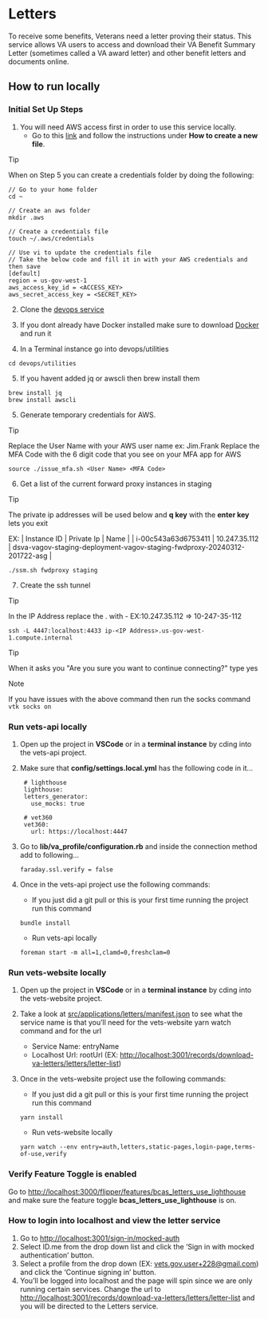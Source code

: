 # Letters

To receive some benefits, Veterans need a letter proving their status. This service allows VA users to access and download their VA Benefit Summary Letter (sometimes called a VA award letter) and other benefit letters and documents online.

## How to run locally

### Initial Set Up Steps

1. You will need AWS access first in order to use this service locally.
   - Go to this [link](https://depo-platform-documentation.scrollhelp.site/developer-docs/set-up-your-aws-account#SetupyourAWSAccount-Setupprogrammaticaccess) and follow the instructions under **How to create a new file**.

> [!TIP]
> When on Step 5 you can create a credentials folder by doing the following:
>
>   ```code block
>   // Go to your home folder
>   cd ~
>
>   // Create an aws folder
>   mkdir .aws
>
>   // Create a credentials file
>   touch ~/.aws/credentials
>
>   // Use vi to update the credentials file
>   // Take the below code and fill it in with your AWS credentials and then save
>   [default]
>   region = us-gov-west-1
>   aws_access_key_id = <ACCESS_KEY>
>   aws_secret_access_key = <SECRET_KEY>
>   ```

2. Clone the [devops service](https://github.com/department-of-veterans-affairs/devops)

3. If you dont already have Docker installed make sure to download [Docker](https://www.docker.com/get-started/) and run it

4. In a Terminal instance go into devops/utilities

  ```code block
  cd devops/utilities
  ```

5. If you havent added jq or awscli then brew install them

  ```code block
  brew install jq
  brew install awscli
  ```

5. Generate temporary credentials for AWS.

> [!TIP]
> Replace the User Name with your AWS user name ex: Jim.Frank
> Replace the MFA Code with the 6 digit code that you see on your MFA app for AWS

  ```code block
  source ./issue_mfa.sh <User Name> <MFA Code>
  ```

6. Get a list of the current forward proxy instances in staging

> [!TIP]
> The private ip addresses will be used below and **q key** with the **enter key** lets you exit
>
> EX:
> | Instance ID | Private Ip | Name |
> | i-00c543a63d6753411 | 10.247.35.112 | dsva-vagov-staging-deployment-vagov-staging-fwdproxy-20240312-201722-asg |

  ```code block
  ./ssm.sh fwdproxy staging
  ```

7. Create the ssh tunnel

> [!TIP]
> In the IP Address replace the . with -
> EX:10.247.35.112 => 10-247-35-112

  ```code block
  ssh -L 4447:localhost:4433 ip-<IP Address>.us-gov-west-1.compute.internal
  ```

> [!TIP]
> When it asks you "Are you sure you want to continue connecting?" type yes

> [!NOTE]
> If you have issues with the above command then run the socks command
> ```vtk socks on```

### Run vets-api locally

1. Open up the project in **VSCode** or in a **terminal instance** by cding into the vets-api project.
2. Make sure that **config/settings.local.yml** has the following code in it...

   ```code block
    # lighthouse
    lighthouse: 
    letters_generator:
      use_mocks: true

    # vet360
    vet360:
      url: https://localhost:4447
   ```

3. Go to **lib/va_profile/configuration.rb** and inside the connection method add to following...

   ```code block
   faraday.ssl.verify = false
   ```

4. Once in the vets-api project use the following commands:

   - If you just did a git pull or this is your first time running the project run this command

    ```code block
    bundle install
    ```

   - Run vets-api locally
  
    ```code block
    foreman start -m all=1,clamd=0,freshclam=0
    ```

### Run vets-website locally

1. Open up the project in **VSCode** or in a **terminal instance** by cding into the vets-website project.
2. Take a look at [src/applications/letters/manifest.json](https://github.com/department-of-veterans-affairs/vets-website/blob/main/src/applications/letters/manifest.json) to see what the service name is that you’ll need for the vets-website yarn watch command and for the url

   - Service Name: entryName
   - Localhost Url: rootUrl (EX: <http://localhost:3001/records/download-va-letters/letters/letter-list>)

3. Once in the vets-website project use the following commands:

   - If you just did a git pull or this is your first time running the project run this command

    ```code block
    yarn install
    ```

   - Run vets-website locally
  
    ```code block
    yarn watch --env entry=auth,letters,static-pages,login-page,terms-of-use,verify
    ```

### Verify Feature Toggle is enabled

Go to <http://localhost:3000/flipper/features/bcas_letters_use_lighthouse> and make sure the feature toggle **bcas_letters_use_lighthouse** is on.

### How to login into localhost and view the letter service

1. Go to <http://localhost:3001/sign-in/mocked-auth>
2. Select ID.me from the drop down list and click the ‘Sign in with mocked authentication’ button.
3. Select a profile from the drop down (EX: <vets.gov.user+228@gmail.com>) and click the ‘Continue signing in’ button.
4. You’ll be logged into localhost and the page will spin since we are only running certain services. Change the url to <http://localhost:3001/records/download-va-letters/letters/letter-list>  and you will be directed to the Letters service.
